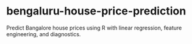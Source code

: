 # bengaluru-house-price-prediction
Predict Bangalore house prices using R with linear regression, feature engineering, and diagnostics.
